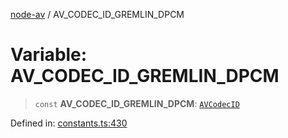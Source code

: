 [node-av](../globals.md) / AV\_CODEC\_ID\_GREMLIN\_DPCM

# Variable: AV\_CODEC\_ID\_GREMLIN\_DPCM

> `const` **AV\_CODEC\_ID\_GREMLIN\_DPCM**: [`AVCodecID`](../type-aliases/AVCodecID.md)

Defined in: [constants.ts:430](https://github.com/seydx/av/blob/f8631fc881b394300b1479f511d55cf1c370a87f/src/constants/constants.ts#L430)
